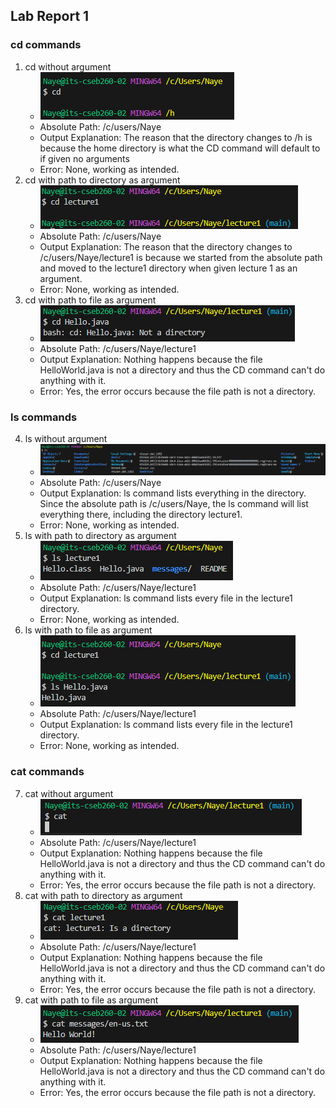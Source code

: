 ## Lab Report 1
### cd commands
1. cd without argument
	* ![Image](Ex1.PNG)
	* Absolute Path: /c/users/Naye
	* Output Explanation: The reason that the directory changes to /h is because the home directory is what the CD command will default to if given no arguments  
	* Error: None, working as intended. 
2. cd with path to directory as argument
	* ![Image](Ex2.PNG)
	* Absolute Path: /c/users/Naye
	* Output Explanation: The reason that the directory changes to /c/users/Naye/lecture1 is because we started from the absolute path and moved to the lecture1 directory when given lecture 1 as an argument.
 	* Error: None, working as intended.
3. cd with path to file as argument
	* ![Image](Ex3.PNG)
	* Absolute Path: /c/users/Naye/lecture1
	* Output Explanation: Nothing happens because the file HelloWorld.java is not a directory and thus the CD command can't do anything with it. 
	* Error: Yes, the error occurs because the file path is not a directory.

### ls commands
4. ls without argument 
	* ![Image](Ex4.PNG)
	* Absolute Path: /c/users/Naye
	* Output Explanation: ls command lists everything in the directory. Since the absolute path is /c/users/Naye, the ls command will list everything there, including the directory lecture1.
	* Error: None, working as intended. 
5. ls with path to directory as argument
	* ![Image](Ex6.PNG)
	* Absolute Path: /c/users/Naye/lecture1
	* Output Explanation: ls command lists every file in the lecture1 directory.
	* Error: None, working as intended. 
6. ls with path to file as argument
	* ![Image](Ex5.PNG)
	* Absolute Path: /c/users/Naye/lecture1
	* Output Explanation: ls command lists every file in the lecture1 directory.
	* Error: None, working as intended.

### cat commands
7. cat without argument 
	* ![Image](Ex7.PNG)
	* Absolute Path: /c/users/Naye/lecture1
	* Output Explanation: Nothing happens because the file HelloWorld.java is not a directory and thus the CD command can't do anything with it. 
	* Error: Yes, the error occurs because the file path is not a directory.
8. cat with path to directory as argument
	* ![Image](Ex8.PNG)
	* Absolute Path: /c/users/Naye/lecture1
	* Output Explanation: Nothing happens because the file HelloWorld.java is not a directory and thus the CD command can't do anything with it. 
	* Error: Yes, the error occurs because the file path is not a directory. 
9. cat with path to file as argument 
	* ![Image](Ex9.PNG)
	* Absolute Path: /c/users/Naye/lecture1
	* Output Explanation: Nothing happens because the file HelloWorld.java is not a directory and thus the CD command can't do anything with it. 
	* Error: Yes, the error occurs because the file path is not a directory. 
